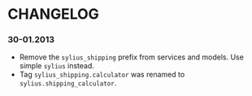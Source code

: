 CHANGELOG
=========

### 30-01.2013

* Remove the ``sylius_shipping`` prefix from services and models.
  Use simple ``sylius`` instead.
* Tag ``sylius_shipping.calculator`` was renamed to ``sylius.shipping_calculator``.
